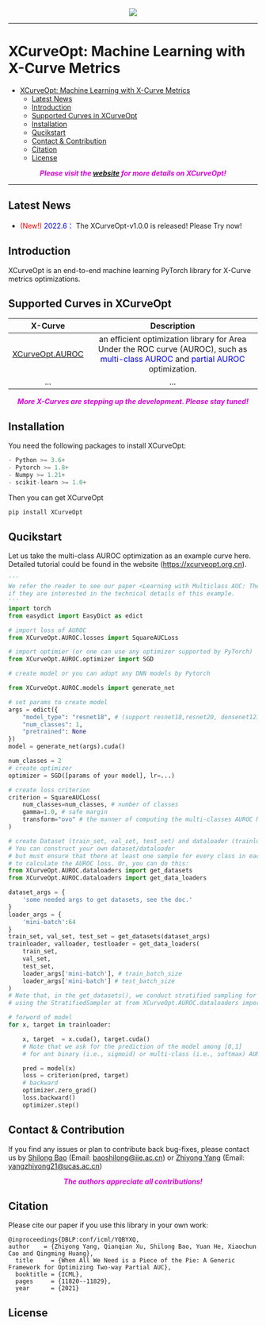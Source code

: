 <div align=center>
<img src="https://github.com/statusrank/XCurveOpt/blob/master/img/Xcurve-logo.png">
</div>
</center>

***
# XCurveOpt: Machine Learning with X-Curve Metrics

- [XCurveOpt: Machine Learning with X-Curve Metrics](#xcurveopt-machine-learning-with-x-curve-metrics)
  - [Latest News](#latest-news)
  - [Introduction](#introduction)
  - [Supported Curves in XCurveOpt](#supported-curves-in-xcurveopt)
  - [Installation](#installation)
  - [Qucikstart](#qucikstart)
  - [Contact & Contribution](#contact--contribution)
  - [Citation](#citation)
  - [License](#license)


***<center><font color='#dd00dd'> Please visit the [website](https://xcurveopt.org.cn) for more details on XCurveOpt!</font></center>***

---

## Latest News
- <font color='red'> (New!)</font> <font color='blue'> 2022.6：</font> The XCurveOpt-v1.0.0 is released! Please Try now!

## Introduction
XCurveOpt is an end-to-end machine learning PyTorch library for X-Curve metrics optimizations.

## Supported Curves in XCurveOpt
| X-Curve | Description |
| :----: | :----: |
| [XCurveOpt.AUROC]() | an efficient optimization library for Area Under the ROC curve (AUROC), such as <font color='blue'>multi-class AUROC</font> and <font color='blue'>partial AUROC</font> optimization. |
| ... | ... |

***<center><font color='#dd00dd'>More X-Curves are stepping up the development. Please stay tuned! </font></center>***

## Installation

You need the following packages to install XCurveOpt:
```python
- Python >= 3.6+
- Pytorch >= 1.8+
- Numpy >= 1.21+
- scikit-learn >= 1.0+
```
Then you can get XCurveOpt 
```sh
pip install XCurveOpt
```

## Qucikstart
Let us take the multi-class AUROC optimization as an example curve here. Detailed tutorial could be found in the website (https://xcurveopt.org.cn).

```python
'''
We refer the reader to see our paper <Learning with Multiclass AUC: Theory and Algorithms>
if they are interested in the technical details of this example. 
'''
import torch
from easydict import EasyDict as edict

# import loss of AUROC
from XCurveOpt.AUROC.losses import SquareAUCLoss

# import optimier (or one can use any optimizer supported by PyTorch)
from XCurveOpt.AUROC.optimizer import SGD

# create model or you can adopt any DNN models by Pytorch

from XCurveOpt.AUROC.models import generate_net

# set params to create model
args = edict({
    "model_type": "resnet18", # (support resnet18,resnet20, densenet121 and mlp)
    "num_classes": 1,
    "pretrained": None
})
model = generate_net(args).cuda()

num_classes = 2
# create optimizer
optimizer = SGD([params of your model], lr=...)

# create loss criterion
criterion = SquareAUCLoss(
    num_classes=num_classes, # number of classes
    gamma=1.0, # safe margin
    transform="ovo" # the manner of computing the multi-classes AUROC Metric ('ovo' or 'ova').
)

# create Dataset (train_set, val_set, test_set) and dataloader (trainloader)
# You can construct your own dataset/dataloader 
# but must ensure that there at least one sample for every class in each mini-batch 
# to calculate the AUROC loss. Or, you can do this:
from XCurveOpt.AUROC.dataloaders import get_datasets
from XCurveOpt.AUROC.dataloaders import get_data_loaders

dataset_args = {
    'some needed args to get datasets, see the doc.'
}
loader_args = {
    'mini-batch':64
}
train_set, val_set, test_set = get_datasets(dataset_args)
trainloader, valloader, testloader = get_data_loaders(
    train_set,
    val_set,
    test_set,
    loader_args['mini-batch'], # train_batch_size
    loader_args['mini-batch'] # test_batch_size
)
# Note that, in the get_datasets(), we conduct stratified sampling for train_set  
# using the StratifiedSampler at from XCurveOpt.AUROC.dataloaders import StratifiedSampler

# forword of model
for x, target in trainloader:

    x, target  = x.cuda(), target.cuda()
    # Note that we ask for the prediction of the model among [0,1] 
    # for ant binary (i.e., sigmoid) or multi-class (i.e., softmax) AUROC optimization.

    pred = model(x) 
    loss = criterion(pred, target)
    # backward
    optimizer.zero_grad()
    loss.backward()
    optimizer.step()
```
## Contact & Contribution
If you find any issues or plan to contribute back bug-fixes, please contact us by [Shilong Bao](https://scholar.google.com.hk/citations?user=5ZCgkQkAAAAJ&hl=zh-CN) (Email: baoshilong@iie.ac.cn) or [Zhiyong Yang](https://joshuaas.github.io/) (Email: yangzhiyong21@ucas.ac.cn)

***<center><font color='#dd00dd'> The authors appreciate all contributions!</font></center>***
## Citation
Please cite our paper if you use this library in your own work:
```
@inproceedings{DBLP:conf/icml/YQBYXQ, 
author    = {Zhiyong Yang, Qianqian Xu, Shilong Bao, Yuan He, Xiaochun Cao and Qingming Huang},
  title     = {When All We Need is a Piece of the Pie: A Generic Framework for Optimizing Two-way Partial AUC},
  booktitle = {ICML},
  pages     = {11820--11829},
  year      = {2021}
```
## License

